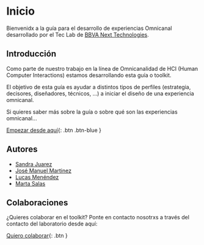# Inicio

Bienvenidx a la guía para el desarrollo de experiencias Omnicanal desarrollado por el Tec Lab de [BBVA Next Technologies](https://www.bbvanexttechnologies.com/).


## Introducción

Como parte de nuestro trabajo en la línea de Omnicanalidad de HCI (Human Computer Interactions) estamos desarrollando esta guía o toolkit.

El objetivo de esta guía es ayudar a distintos tipos de perfiles (estrategia, decisores, diseñadores, técnicos, ...) a iniciar el diseño de una experiencia omnicanal.

Si quieres saber más sobre la guía o sobre qué son las experiencias omnicanal...

[Empezar desde aquí](./INTRODUCTION.md){: .btn .btn-blue }


## Autores

 * [Sandra Juarez](https://github.com/next-sandrajuarez)
 * [José Manuel Martinez](https://github.com/next-josemanuelmartinezcarrasco)
 * [Lucas Menéndez](https://github.com/next-lucasmenendez)
 * [Marta Salas](https://github.com/next-martasalas)


## Colaboraciones

¿Quieres colaborar en el toolkit? Ponte en contacto nosotrxs a través del contacto del laboratorio desde aquí:

[Quiero colaborar](mailto:labs.next@bbva.com){: .btn }